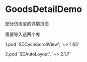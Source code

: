 # GoodsDetailDemo

部分仿淘宝的详情页面

需要导入这两个库
 
 1.pod 'SDCycleScrollView', '~> 1.65'
 
 2.pod 'SDAutoLayout', '~> 2.1.7'
